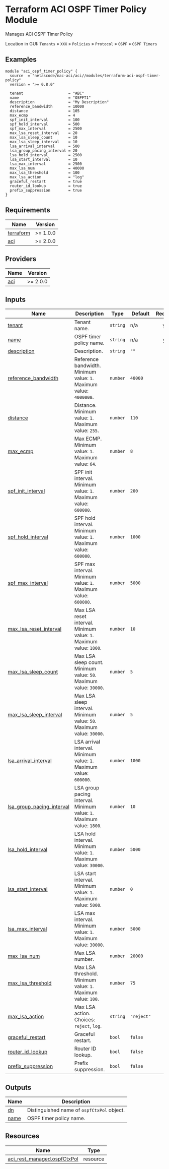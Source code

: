 <!-- BEGIN_TF_DOCS -->
# Terraform ACI OSPF Timer Policy Module

Manages ACI OSPF Timer Policy

Location in GUI:
`Tenants` » `XXX` » `Policies` » `Protocol` » `OSPF` » `OSPF Timers`

## Examples

```hcl
module "aci_ospf_timer_policy" {
  source  = "netascode/nac-aci/aci//modules/terraform-aci-ospf-timer-policy"
  version = ">= 0.8.0"

  tenant                    = "ABC"
  name                      = "OSPFT1"
  description               = "My Description"
  reference_bandwidth       = 10000
  distance                  = 105
  max_ecmp                  = 4
  spf_init_interval         = 100
  spf_hold_interval         = 500
  spf_max_interval          = 2500
  max_lsa_reset_interval    = 20
  max_lsa_sleep_count       = 10
  max_lsa_sleep_interval    = 10
  lsa_arrival_interval      = 500
  lsa_group_pacing_interval = 20
  lsa_hold_interval         = 2500
  lsa_start_interval        = 10
  lsa_max_interval          = 2500
  max_lsa_num               = 40000
  max_lsa_threshold         = 100
  max_lsa_action            = "log"
  graceful_restart          = true
  router_id_lookup          = true
  prefix_suppression        = true
}
```

## Requirements

| Name | Version |
|------|---------|
| <a name="requirement_terraform"></a> [terraform](#requirement\_terraform) | >= 1.0.0 |
| <a name="requirement_aci"></a> [aci](#requirement\_aci) | >= 2.0.0 |

## Providers

| Name | Version |
|------|---------|
| <a name="provider_aci"></a> [aci](#provider\_aci) | >= 2.0.0 |

## Inputs

| Name | Description | Type | Default | Required |
|------|-------------|------|---------|:--------:|
| <a name="input_tenant"></a> [tenant](#input\_tenant) | Tenant name. | `string` | n/a | yes |
| <a name="input_name"></a> [name](#input\_name) | OSPF timer policy name. | `string` | n/a | yes |
| <a name="input_description"></a> [description](#input\_description) | Description. | `string` | `""` | no |
| <a name="input_reference_bandwidth"></a> [reference\_bandwidth](#input\_reference\_bandwidth) | Reference bandwidth. Minimum value: `1`. Maximum value: `4000000`. | `number` | `40000` | no |
| <a name="input_distance"></a> [distance](#input\_distance) | Distance. Minimum value: `1`. Maximum value: `255`. | `number` | `110` | no |
| <a name="input_max_ecmp"></a> [max\_ecmp](#input\_max\_ecmp) | Max ECMP. Minimum value: `1`. Maximum value: `64`. | `number` | `8` | no |
| <a name="input_spf_init_interval"></a> [spf\_init\_interval](#input\_spf\_init\_interval) | SPF init interval. Minimum value: `1`. Maximum value: `600000`. | `number` | `200` | no |
| <a name="input_spf_hold_interval"></a> [spf\_hold\_interval](#input\_spf\_hold\_interval) | SPF hold interval. Minimum value: `1`. Maximum value: `600000`. | `number` | `1000` | no |
| <a name="input_spf_max_interval"></a> [spf\_max\_interval](#input\_spf\_max\_interval) | SPF max interval. Minimum value: `1`. Maximum value: `600000`. | `number` | `5000` | no |
| <a name="input_max_lsa_reset_interval"></a> [max\_lsa\_reset\_interval](#input\_max\_lsa\_reset\_interval) | Max LSA reset interval. Minimum value: `1`. Maximum value: `1800`. | `number` | `10` | no |
| <a name="input_max_lsa_sleep_count"></a> [max\_lsa\_sleep\_count](#input\_max\_lsa\_sleep\_count) | Max LSA sleep count. Minimum value: `50`. Maximum value: `30000`. | `number` | `5` | no |
| <a name="input_max_lsa_sleep_interval"></a> [max\_lsa\_sleep\_interval](#input\_max\_lsa\_sleep\_interval) | Max LSA sleep interval. Minimum value: `50`. Maximum value: `30000`. | `number` | `5` | no |
| <a name="input_lsa_arrival_interval"></a> [lsa\_arrival\_interval](#input\_lsa\_arrival\_interval) | LSA arrival interval. Minimum value: `1`. Maximum value: `600000`. | `number` | `1000` | no |
| <a name="input_lsa_group_pacing_interval"></a> [lsa\_group\_pacing\_interval](#input\_lsa\_group\_pacing\_interval) | LSA group pacing interval. Minimum value: `1`. Maximum value: `1800`. | `number` | `10` | no |
| <a name="input_lsa_hold_interval"></a> [lsa\_hold\_interval](#input\_lsa\_hold\_interval) | LSA hold interval. Minimum value: `1`. Maximum value: `30000`. | `number` | `5000` | no |
| <a name="input_lsa_start_interval"></a> [lsa\_start\_interval](#input\_lsa\_start\_interval) | LSA start interval. Minimum value: `1`. Maximum value: `5000`. | `number` | `0` | no |
| <a name="input_lsa_max_interval"></a> [lsa\_max\_interval](#input\_lsa\_max\_interval) | LSA max interval. Minimum value: `1`. Maximum value: `30000`. | `number` | `5000` | no |
| <a name="input_max_lsa_num"></a> [max\_lsa\_num](#input\_max\_lsa\_num) | Max LSA number. | `number` | `20000` | no |
| <a name="input_max_lsa_threshold"></a> [max\_lsa\_threshold](#input\_max\_lsa\_threshold) | Max LSA threshold. Minimum value: `1`. Maximum value: `100`. | `number` | `75` | no |
| <a name="input_max_lsa_action"></a> [max\_lsa\_action](#input\_max\_lsa\_action) | Max LSA action. Choices: `reject`, `log`. | `string` | `"reject"` | no |
| <a name="input_graceful_restart"></a> [graceful\_restart](#input\_graceful\_restart) | Graceful restart. | `bool` | `false` | no |
| <a name="input_router_id_lookup"></a> [router\_id\_lookup](#input\_router\_id\_lookup) | Router ID lookup. | `bool` | `false` | no |
| <a name="input_prefix_suppression"></a> [prefix\_suppression](#input\_prefix\_suppression) | Prefix suppression. | `bool` | `false` | no |

## Outputs

| Name | Description |
|------|-------------|
| <a name="output_dn"></a> [dn](#output\_dn) | Distinguished name of `ospfCtxPol` object. |
| <a name="output_name"></a> [name](#output\_name) | OSPF timer policy name. |

## Resources

| Name | Type |
|------|------|
| [aci_rest_managed.ospfCtxPol](https://registry.terraform.io/providers/CiscoDevNet/aci/latest/docs/resources/rest_managed) | resource |
<!-- END_TF_DOCS -->